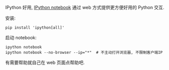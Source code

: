 IPython 好用,
[IPython notebook](http://ipython.org/ipython-doc/stable/notebook/index.html)
通过 web 方式提供更方便好用的 Python 交互.

安装:

    pip install 'ipython[all]'


启动 notebook:

    ipython notebook
    ipython notebook --no-browser --ip="*"  # 不主动打开浏览器, 不限制客户端IP


有需要帮助就自己在 web 页面点帮助吧.
